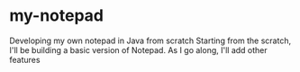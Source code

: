 # my-notepad
Developing my own notepad in Java from scratch
Starting from the scratch, I'll be building a basic version of Notepad.
As I go along, I'll add other features